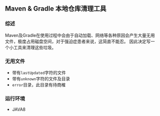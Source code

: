 ## Maven & Gradle 本地仓库清理工具

### 综述
Maven及Gradle在使用过程中会由于自动加载、网络等各种原因会产生大量无用文件，极度占用磁盘空间，对于强迫症患者来说，这简直不能忍。
因此决定写一个小工具来清理这些垃圾。

### 无用文件
- 带有`lastUpdated`字符的文件
- 带有`unknown`字符的文件及目录
- `error`目录，此目录有待商榷

### 运行环境
- JAVA8